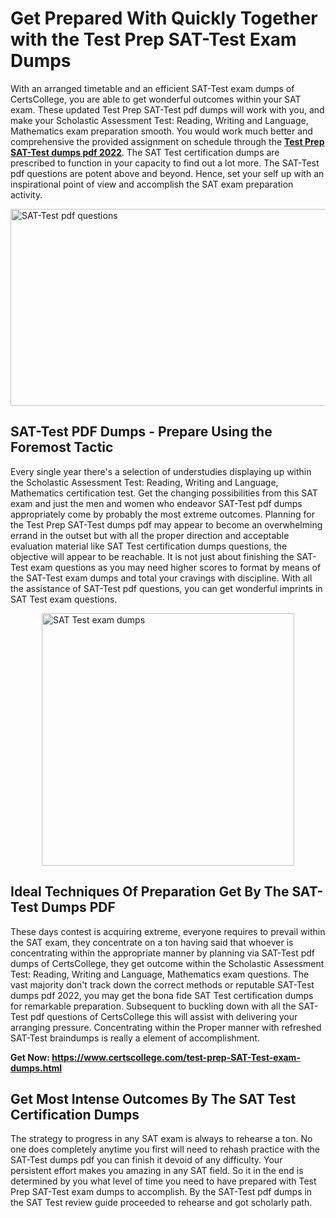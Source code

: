 <h1><strong>Get Prepared With Quickly Together with the Test Prep SAT-Test Exam Dumps&nbsp;</strong></h1>
<p><span style="font-weight: 400;">With an arranged timetable and an efficient  SAT-Test exam dumps of CertsCollege, you are able to get wonderful outcomes within your SAT exam. These updated Test Prep SAT-Test pdf dumps will work with you, and make your Scholastic Assessment Test: Reading, Writing and Language, Mathematics exam preparation smooth. You would work much better and comprehensive the provided assignment on schedule through the <strong><a href="https://www.certscollege.com/test-prep-SAT-Test-exam-dumps.html">Test Prep SAT-Test dumps pdf 2022</a></strong>. The SAT Test certification dumps are prescribed to function in your capacity to find out a lot more. The  SAT-Test pdf questions are potent above and beyond. Hence, set your self up with an inspirational point of view and accomplish the SAT exam preparation activity.&nbsp;</span></p>
<p><span style="font-weight: 400;"><img style="display: block; margin-left: auto; margin-right: auto;" src="https://i.ibb.co/CPDK3ps/Yellow-and-Blue-Initiative-Blog-Banner.png" alt="SAT-Test pdf questions" width="559" height="315" /></span></p>
<h2><strong>SAT-Test PDF Dumps - Prepare Using the Foremost Tactic</strong></h2>
<p><span style="font-weight: 400;">Every single year there's a selection of understudies displaying up within the Scholastic Assessment Test: Reading, Writing and Language, Mathematics certification test. Get the changing possibilities from this SAT exam and just the men and women who endeavor SAT-Test pdf dumps appropriately come by probably the most extreme outcomes. Planning for the Test Prep SAT-Test dumps pdf may appear to become an overwhelming errand in the outset but with all the proper direction and acceptable evaluation material like SAT Test certification dumps questions, the objective will appear to be reachable. It is not just about finishing the SAT-Test exam questions as you may need higher scores to format by means of the SAT-Test exam dumps and total your cravings with discipline. With all the assistance of SAT-Test pdf questions, you can get wonderful imprints in SAT Test exam questions.</span></p>
<p><span style="font-weight: 400;"><a href="https://tinyurl.com/bpa6w7xu"><img style="display: block; margin-left: auto; margin-right: auto;" src="https://i.ibb.co/9tMrhdY/Teacher-Appreciation-Invitation.png" alt="SAT Test exam dumps " width="404" height="404" /></a></span></p>
<h2><strong>Ideal Techniques Of Preparation Get By The SAT-Test Dumps PDF</strong></h2>
<p><span style="font-weight: 400;">These days contest is acquiring extreme, everyone requires to prevail within the SAT exam, they concentrate on a ton having said that whoever is concentrating within the appropriate manner by planning via SAT-Test pdf dumps of CertsCollege, they get outcome within the Scholastic Assessment Test: Reading, Writing and Language, Mathematics exam questions. The vast majority don't track down the correct methods or reputable SAT-Test dumps pdf 2022, you may get the bona fide SAT Test certification dumps for remarkable preparation. Subsequent to buckling down with all the  SAT-Test pdf questions of CertsCollege this will assist with delivering your arranging pressure. Concentrating within the Proper manner with refreshed SAT-Test braindumps is really a element of accomplishment.</span></p>
<p><span style="font-weight: 400;"><strong>Get Now: <a href="https://www.certscollege.com/test-prep-SAT-Test-exam-dumps.html">https://www.certscollege.com/test-prep-SAT-Test-exam-dumps.html</a></strong></span></p>
<h2><strong>Get Most Intense Outcomes By The SAT Test Certification Dumps</strong></h2>
<p><span style="font-weight: 400;">The strategy to progress in any SAT exam is always to rehearse a ton. No one does completely anytime you first will need to rehash practice with the SAT-Test dumps pdf you can finish it devoid of any difficulty. Your persistent effort makes you amazing in any SAT field. So it in the end is determined by you what level of time you need to have prepared with Test Prep SAT-Test exam dumps to accomplish. By the SAT-Test pdf dumps in the SAT Test review guide proceeded to rehearse and got scholarly path.</span></p>
